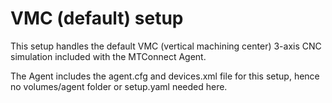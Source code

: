 # VMC (default) setup

This setup handles the default VMC (vertical machining center) 3-axis CNC simulation included with the MTConnect Agent.

The Agent includes the agent.cfg and devices.xml file for this setup, hence no volumes/agent folder or setup.yaml needed here.
